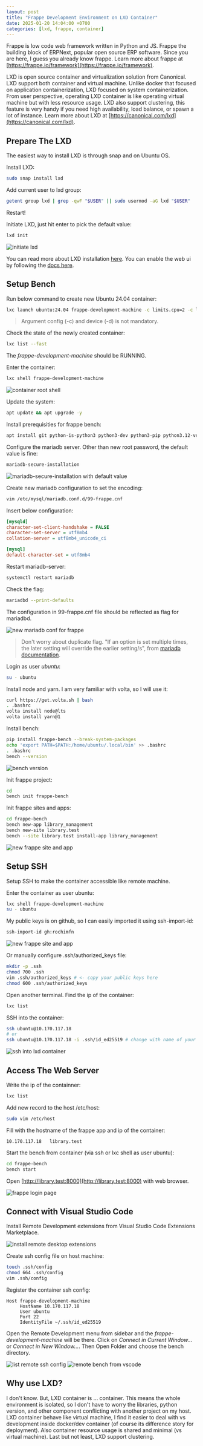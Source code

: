 ```yaml
---
layout: post
title: "Frappe Development Environment on LXD Container"
date: 2025-01-20 14:04:00 +0700
categories: [lxd, frappe, container]
---
```


Frappe is low code web framework written in Python and JS. Frappe the building block of ERPNext, popular open source ERP software. Since you are here, I guess you already know frappe. Learn more about frappe at [https://frappe.io/framework](https://frappe.io/framework). 

LXD is open source container and virtualization solution from Canonical. LXD support both container and virtual machine. Unlike docker that focused on application containerization, LXD focused on system containerization. From user perspective, operating LXD container is like operating virtual machine but with less resource usage. LXD also support clustering, this feature is very handy if you need high availability, load balance, or spawn a lot of instance. Learn more about LXD at [https://canonical.com/lxd](https://canonical.com/lxd).

## Prepare The LXD
The easiest way to install LXD is through snap and on Ubuntu OS. 

Install LXD:
```bash
sudo snap install lxd
```

Add current user to lxd group:
```bash
getent group lxd | grep -qwF "$USER" || sudo usermod -aG lxd "$USER"
```
Restart!

Initiate LXD, just hit enter to pick the default value:
```bash
lxd init
```

![initiate lxd](/images/lxd-init.png)

You can read more about LXD installation [here](https://documentation.ubuntu.com/lxd/en/latest/installing/).
You can enable the web ui by following the [docs here](https://documentation.ubuntu.com/lxd/en/latest/howto/access_ui/).


## Setup Bench

Run below command to create new Ubuntu 24.04 container:
```bash
lxc launch ubuntu:24.04 frappe-development-machine -c limits.cpu=2 -c limits.memory=4GiB -d root,size=30GiB
```
> Argument config (-c) and device (-d) is not mandatory.

Check the state of the newly created container:
```bash
lxc list --fast
```
The *frappe-development-machine* should be RUNNING.

Enter the container:
```bash
lxc shell frappe-development-machine
```

![container root shell](/images/lxc-shell-frappe-development-machine.png)

Update the system:
```bash
apt update && apt upgrade -y
```

Install prerequisities for frappe bench:
```bash
apt install git python-is-python3 python3-dev python3-pip python3.12-venv redis-server mariadb-server xvfb libfontconfig wkhtmltopdf
```

Configure the mariadb server. Other than new root password, the default value is fine:
```bash
mariadb-secure-installation
```

![mariadb-secure-installation with default value](/images/mariadb-secure-installation-default.png)


Create new mariadb configuration to set the encoding:
```bash
vim /etc/mysql/mariadb.conf.d/99-frappe.cnf
```
Insert below configuration:
```ini
[mysqld]
character-set-client-handshake = FALSE
character-set-server = utf8mb4
collation-server = utf8mb4_unicode_ci

[mysql]
default-character-set = utf8mb4
```

Restart mariadb-server:
```bash
systemctl restart mariadb
```

Check the flag:
```bash
mariadbd --print-defaults
```

The configuration in 99-frappe.cnf file should be reflected as flag for mariadbd.

![new mariadb conf for frappe](/images/frappe-mariadb-conf.png)

> Don't worry about duplicate flag. "If an option is set multiple times, the later setting will override the earlier setting/s", from [mariadb documentation](https://mariadb.com/kb/en/configuring-mariadb-with-option-files/).

Login as user *ubuntu*:
```bash
su - ubuntu
```

Install node and yarn. I am very familiar with volta, so I will use it:
```bash
curl https://get.volta.sh | bash
. .bashrc
volta install node@lts
volta install yarn@1
```

Install bench:
```bash
pip install frappe-bench --break-system-packages
echo 'export PATH=$PATH:/home/ubuntu/.local/bin' >> .bashrc
. .bashrc
bench --version
```
![bench version](/images/bench-version.png)

Init frappe project:
```bash
cd
bench init frappe-bench
```

Init frappe sites and apps:
```bash
cd frappe-bench
bench new-app library_management
bench new-site library.test
bench --site library.test install-app library_management
```

![new frappe site and app](/images/new-frappe-site-and-app.png)

## Setup SSH

Setup SSH to make the container accessible like remote machine.

Enter the container as user ubuntu:
```bash
lxc shell frappe-development-machine
su - ubuntu
```

My public keys is on github, so I can easily imported it using ssh-import-id:
```bash
ssh-import-id gh:rochimfn
```

![new frappe site and app](/images/import-ssh-keys-from-github.png)

Or manually configure .ssh/authorized_keys file:
```bash
mkdir -p .ssh
chmod 700 .ssh
vim .ssh/authorized_keys # <- copy your public keys here
chmod 600 .ssh/authorized_keys
```

Open another terminal. Find the ip of the container:
```bash
lxc list
```

SSH into the container:
```bash
ssh ubuntu@10.170.117.18
# or
ssh ubuntu@10.170.117.18 -i .ssh/id_ed25519 # change with name of your private keys
```

![ssh into lxd container](/images/ssh-to-lxd-container.png)

## Access The Web Server

Write the ip of the containner:
```bash
lxc list
```

Add new record to the host /etc/host:
```bash
sudo vim /etc/host
```

Fill with the hostname of the frappe app and ip of the container:
```hosts
10.170.117.18	library.test
```

Start the bench from container (via ssh or lxc shell as user ubuntu):
```bash
cd frappe-bench
bench start
```

Open [http://library.test:8000](http://library.test:8000) with web browser.

![frappe login page](/images/frappe-login-page.png)

## Connect with Visual Studio Code

Install Remote Development extensions from Visual Studio Code Extensions Marketplace.

![install remote desktop extensions](/images/install-remote-development-extensions.png)

Create ssh config file on host machine:
```bash
touch .ssh/config
chmod 664 .ssh/config
vim .ssh/config
```
 
Register the container ssh config:
```sshconfig 
Host frappe-development-machine
     HostName 10.170.117.18
     User ubuntu
     Port 22
     IdentityFile ~/.ssh/id_ed25519
```

Open the Remote Development menu from sidebar and the *frappe-development-machine* will be there. Click on *Connect in Current Window...* or *Connect in New Window...*. Then Open Folder and choose the bench directory.

![list remote ssh config](/images/list-config-remote-development-ssh.png)
![remote bench from vscode](/images/remote-bench-lxd-container.png)

## Why use LXD?
I don't know. But, LXD container is ... container. This means the whole environment is isolated, so I don't have to worry the libraries, python version, and other component conflicting with another project on my host. LXD container behave like virtual machine, I find it easier to deal with vs development inside docker/dev container (of course its difference story for deployment). Also container resource usage is shared and minimal (vs virtual machine). Last but not least, LXD support clustering.
